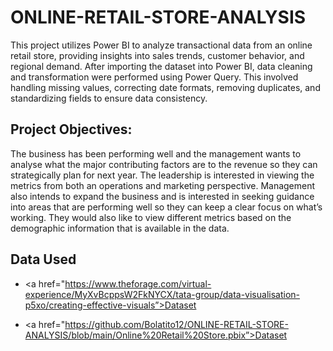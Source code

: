 # ONLINE-RETAIL-STORE-ANALYSIS
This project utilizes Power BI to analyze transactional data from an online retail store, providing insights into sales trends, customer behavior, and regional demand.
After importing the dataset into Power BI, data cleaning and transformation were performed using Power Query. This involved handling missing values, correcting date formats, removing duplicates, and standardizing fields to ensure data consistency.

##  Project  Objectives:
The business has been performing well and the management wants to analyse what the major contributing factors are to the revenue so they can strategically plan for next year.
The leadership is interested in viewing the metrics from both an operations and marketing perspective. Management also intends to expand the business and is interested in seeking guidance into areas that are performing well so they can keep a clear focus on what’s working. They would also like to view different metrics based on the demographic information that is available in the data.

## Data Used
- <a href="https://www.theforage.com/virtual-experience/MyXvBcppsW2FkNYCX/tata-group/data-visualisation-p5xo/creating-effective-visuals”>Dataset</a>

- <a href="https://github.com/Bolatito12/ONLINE-RETAIL-STORE-ANALYSIS/blob/main/Online%20Retail%20Store.pbix”>Dataset</a>
